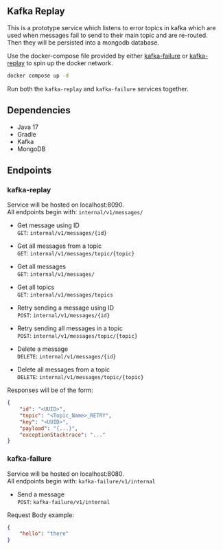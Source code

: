 ## Kafka Replay
This is a prototype service which listens to error topics in kafka which are used when messages fail to send to their
main topic and are re-routed. Then they will be persisted into a mongodb database.

Use the docker-compose file provided by either [kafka-failure](https://github.com/anojkunes/kafka-retry-service)
or [kafka-replay](https://github.com/WeiLu1/kafka-replay) to spin up the docker network.
```bash
docker compose up -d
```
Run both the `kafka-replay` and `kafka-failure` services together.


## Dependencies
- Java 17
- Gradle
- Kafka
- MongoDB



## Endpoints
### kafka-replay

Service will be hosted on localhost:8090.\
All endpoints begin with: `internal/v1/messages/`

- Get message using ID\
`GET`: `internal/v1/messages/{id}`
  

- Get all messages from a topic\
`GET`: `internal/v1/messages/topic/{topic}`
  

- Get all messages\
`GET`: `internal/v1/messages/`


- Get all topics\
`GET`: `internal/v1/messages/topics`


- Retry sending a message using ID\
`POST`: `internal/v1/messages/{id}`
  

- Retry sending all messages in a topic\
`POST`: `internal/v1/messages/topic/{topic}`


- Delete a message\
`DELETE`: `internal/v1/messages/{id}`
  

- Delete all messages from a topic\
`DELETE`: `internal/v1/messages/topic/{topic}`
  

Responses will be of the form:
```json
{
    "id": "<UUID>",
    "topic": "<Topic_Name>_RETRY",
    "key": "<UUID>",
    "payload": "{...}",
    "exceptionStacktrace": "..."
}
```

### kafka-failure

Service will be hosted on localhost:8080.\
All endpoints begin with: `kafka-failure/v1/internal`

- Send a message\
`POST`: `kafka-failure/v1/internal`
  
Request Body example:
```json
{
    "hello": "there"
}
```
